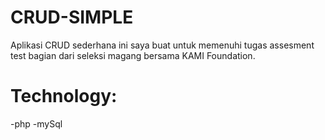 # CRUD-SIMPLE

Aplikasi CRUD sederhana ini saya buat untuk memenuhi tugas assesment test bagian dari seleksi magang bersama KAMI Foundation.
# Technology:
-php
-mySql
